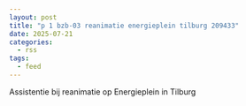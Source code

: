 ```yaml
---
layout: post
title: "p 1 bzb-03 reanimatie energieplein tilburg 209433"
date: 2025-07-21
categories: 
  - rss
tags: 
  - feed
---
```


Assistentie bij reanimatie op Energieplein in Tilburg
